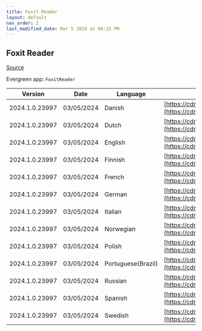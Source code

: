 ```yaml
---
title: Foxit Reader
layout: default
nav_order: 2
last_modified_date: Mar 5 2024 at 08:15 PM
---
```


## Foxit Reader

[Source](https://www.foxitsoftware.com/pdf-reader/)

Evergreen app: `FoxitReader`

| Version        | Date       | Language           | URI                                                                                                                                                                                                              |
| -------------- | ---------- | ------------------ | ---------------------------------------------------------------------------------------------------------------------------------------------------------------------------------------------------------------- |
| 2024.1.0.23997 | 03/05/2024 | Danish             | [https://cdn01.foxitsoftware.com/product/reader/desktop/win/2024.1.0/FoxitPDFReader20241_L10N_Setup.msi](https://cdn01.foxitsoftware.com/product/reader/desktop/win/2024.1.0/FoxitPDFReader20241_L10N_Setup.msi) |
| 2024.1.0.23997 | 03/05/2024 | Dutch              | [https://cdn01.foxitsoftware.com/product/reader/desktop/win/2024.1.0/FoxitPDFReader20241_L10N_Setup.msi](https://cdn01.foxitsoftware.com/product/reader/desktop/win/2024.1.0/FoxitPDFReader20241_L10N_Setup.msi) |
| 2024.1.0.23997 | 03/05/2024 | English            | [https://cdn01.foxitsoftware.com/product/reader/desktop/win/2024.1.0/FoxitPDFReader20241_enu_Setup.msi](https://cdn01.foxitsoftware.com/product/reader/desktop/win/2024.1.0/FoxitPDFReader20241_enu_Setup.msi)   |
| 2024.1.0.23997 | 03/05/2024 | Finnish            | [https://cdn01.foxitsoftware.com/product/reader/desktop/win/2024.1.0/FoxitPDFReader20241_L10N_Setup.msi](https://cdn01.foxitsoftware.com/product/reader/desktop/win/2024.1.0/FoxitPDFReader20241_L10N_Setup.msi) |
| 2024.1.0.23997 | 03/05/2024 | French             | [https://cdn01.foxitsoftware.com/product/reader/desktop/win/2024.1.0/FoxitPDFReader20241_L10N_Setup.msi](https://cdn01.foxitsoftware.com/product/reader/desktop/win/2024.1.0/FoxitPDFReader20241_L10N_Setup.msi) |
| 2024.1.0.23997 | 03/05/2024 | German             | [https://cdn01.foxitsoftware.com/product/reader/desktop/win/2024.1.0/FoxitPDFReader20241_L10N_Setup.msi](https://cdn01.foxitsoftware.com/product/reader/desktop/win/2024.1.0/FoxitPDFReader20241_L10N_Setup.msi) |
| 2024.1.0.23997 | 03/05/2024 | Italian            | [https://cdn01.foxitsoftware.com/product/reader/desktop/win/2024.1.0/FoxitPDFReader20241_L10N_Setup.msi](https://cdn01.foxitsoftware.com/product/reader/desktop/win/2024.1.0/FoxitPDFReader20241_L10N_Setup.msi) |
| 2024.1.0.23997 | 03/05/2024 | Norwegian          | [https://cdn01.foxitsoftware.com/product/reader/desktop/win/2024.1.0/FoxitPDFReader20241_L10N_Setup.msi](https://cdn01.foxitsoftware.com/product/reader/desktop/win/2024.1.0/FoxitPDFReader20241_L10N_Setup.msi) |
| 2024.1.0.23997 | 03/05/2024 | Polish             | [https://cdn01.foxitsoftware.com/product/reader/desktop/win/2024.1.0/FoxitPDFReader20241_L10N_Setup.msi](https://cdn01.foxitsoftware.com/product/reader/desktop/win/2024.1.0/FoxitPDFReader20241_L10N_Setup.msi) |
| 2024.1.0.23997 | 03/05/2024 | Portuguese(Brazil) | [https://cdn01.foxitsoftware.com/product/reader/desktop/win/2024.1.0/FoxitPDFReader20241_L10N_Setup.msi](https://cdn01.foxitsoftware.com/product/reader/desktop/win/2024.1.0/FoxitPDFReader20241_L10N_Setup.msi) |
| 2024.1.0.23997 | 03/05/2024 | Russian            | [https://cdn01.foxitsoftware.com/product/reader/desktop/win/2024.1.0/FoxitPDFReader20241_L10N_Setup.msi](https://cdn01.foxitsoftware.com/product/reader/desktop/win/2024.1.0/FoxitPDFReader20241_L10N_Setup.msi) |
| 2024.1.0.23997 | 03/05/2024 | Spanish            | [https://cdn01.foxitsoftware.com/product/reader/desktop/win/2024.1.0/FoxitPDFReader20241_L10N_Setup.msi](https://cdn01.foxitsoftware.com/product/reader/desktop/win/2024.1.0/FoxitPDFReader20241_L10N_Setup.msi) |
| 2024.1.0.23997 | 03/05/2024 | Swedish            | [https://cdn01.foxitsoftware.com/product/reader/desktop/win/2024.1.0/FoxitPDFReader20241_L10N_Setup.msi](https://cdn01.foxitsoftware.com/product/reader/desktop/win/2024.1.0/FoxitPDFReader20241_L10N_Setup.msi) |
